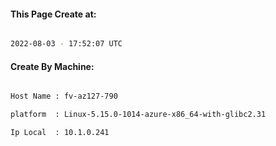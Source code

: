
   
#### This Page Create at:

```bash

2022-08-03 - 17:52:07 UTC

```

#### Create By Machine:

```bash

Host Name : fv-az127-790

platform  : Linux-5.15.0-1014-azure-x86_64-with-glibc2.31

Ip Local  : 10.1.0.241

```

